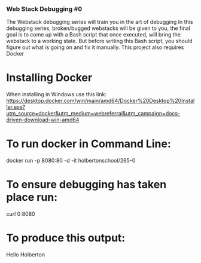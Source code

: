 ### Web Stack Debugging #0
The Webstack debugging series will train you in the art of debugging
In this debugging series, broken/bugged webstacks will be given to you, the final goal is to come up with a Bash script that once executed, will bring the webstack to a working state. But before writing this Bash script, you should figure out what is going on and fix it manually.
This project also requires Docker

# Installing Docker
When installing in Windows use this link:
https://desktop.docker.com/win/main/amd64/Docker%20Desktop%20Installer.exe?utm_source=docker&utm_medium=webreferral&utm_campaign=docs-driven-download-win-amd64

# To run docker in Command Line:
docker run -p 8080:80 -d -it holbertonschool/265-0

# To ensure debugging has taken place run:
curl 0:8080
# To produce this output:
Hello Holberton
